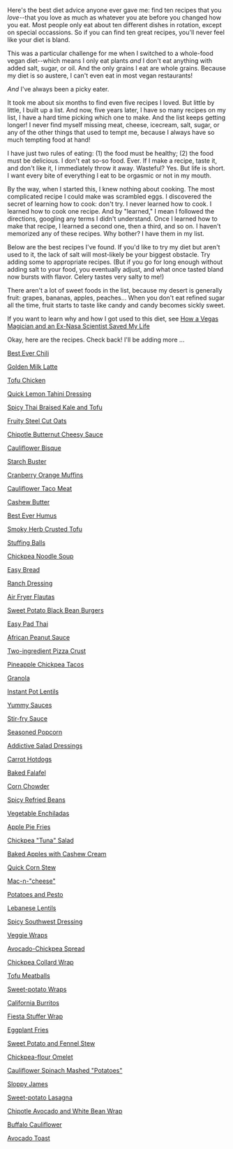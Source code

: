 Here's the best diet advice anyone ever gave me: find ten recipes that you *love*--that you love as much as whatever you ate before you changed how you eat. Most people only eat about ten different dishes in rotation, except on special occassions. So if you can find ten great recipes, you'll never feel like your diet is bland.

This was a particular challenge for me when I switched to a whole-food vegan diet--which means I only eat plants *and* I don't eat anything with added salt, sugar, or oil. And the only grains I eat are whole grains. Because my diet is so austere, I can't even eat in most vegan restaurants! 

*And* I've always been a picky eater. 

It took me about six months to find even five recipes I loved. But little by little, I built up a list. And now, five years later, I have so many recipes on my list, I have a hard time picking which one to make. And the list keeps getting longer! I never find myself missing meat, cheese, icecream, salt, sugar, or any of the other things that used to tempt me, because I always have so much tempting food at hand! 

I have just two rules of eating: (1) the food must be healthy; (2) the food must be delicious. I don't eat so-so food. Ever. If I make a recipe, taste it, and don't like it, I immediately throw it away. Wasteful? Yes. But life is short. I want every bite of everything I eat to be orgasmic or not in my mouth. 

By the way, when I started this, I knew nothing about cooking. The most complicated recipe I could make was scrambled eggs. I discovered the secret of learning how to cook: don't try. I never learned how to cook. I learned how to cook one recipe. And by "learned," I mean I followed the directions, googling any terms I didn't understand. Once I learned how to make that recipe, I learned a second one, then a third, and so on. I haven't memorized any of these recipes. Why bother? I have them in my list.

Below are the best recipes I've found. If you'd like to try my diet but aren't used to it, the lack of salt will most-likely be your biggest obstacle. Try adding some to appropriate recipes. (But if you go for long enough without adding salt to your food, you eventually adjust, and what once tasted bland now bursts with flavor. Celery tastes very salty to me!)

There aren't a lot of sweet foods in the list, because my desert is generally fruit: grapes, bananas, apples, peaches... When you don't eat refined sugar all the time, fruit starts to taste like candy and candy becomes sickly sweet.

If you want to learn why and how I got used to this diet, see [How a Vegas Magician and an Ex-Nasa Scientist Saved My Life](https://www.quora.com/q/vbajaohautkoraiz/how-a-vegas-magician-and-an-ex-nasa-scientist-saved-my-life)

Okay, here are the recipes. Check back! I'll be adding more ...

[Best Ever Chili](best-ever-chili.md)

[Golden Milk Latte](golden-milk-latte.md)

[Tofu Chicken](tofu-chicken.md)

[Quick Lemon Tahini Dressing](quick-lemon-tahini-dressing.md)

[Spicy Thai Braised Kale and Tofu](spicy-thai-braised-kale-and-tofu.md)

[Fruity Steel Cut Oats](fruity-steel-cut-oatmeal.md)

[Chipotle Butternut Cheesy Sauce](chipotle-butternet-cheesy-sauce.md)

[Cauliflower Bisque](cauliflower-bisque.md)

[Starch Buster](starch-buster.md)

[Cranberry Orange Muffins](cranberry-orange-muffins.md)

[Cauliflower Taco Meat](cauliflower-taco-meat.md)

[Cashew Butter](cashew-butter.md)

[Best Ever Humus](best-ever-humus.md)

[Smoky Herb Crusted Tofu](smoky-herb-crusted-tofu.md)

[Stuffing Balls](stuffing-balls.md)

[Chickpea Noodle Soup](chickpea-noodle-soup.md)

[Easy Bread](easy-bread.md)

[Ranch Dressing](ranch-dressing.md)

[Air Fryer Flautas](air-fryer-flautas.md)

[Sweet Potato Black Bean Burgers](sweet-potato-black-bean-burgers.md)

[Easy Pad Thai](easy-pad-thai.md)

[African Peanut Sauce](african-peanut-sauce.md)

[Two-ingredient Pizza Crust](two-ingredient-pizza-crust.md)

[Pineapple Chickpea Tacos](pineapple-chickpea-tacos.md)

[Granola](granola.md)

[Instant Pot Lentils](instant-pot-lentils.md)

[Yummy Sauces](yummy-sauces.md)

[Stir-fry Sauce](stir-fry-sauce.md)

[Seasoned Popcorn](seasoned-popcorn.md)

[Addictive Salad Dressings](addictive-salad-dressings.md)

[Carrot Hotdogs](carrot-hotdogs.md)

[Baked Falafel](baked-falafel.md)

[Corn Chowder](corn-chowder.md)

[Spicy Refried Beans](spicy-refried-beans.md)

[Vegetable Enchiladas](vegetable-enchiladas.md)

[Apple Pie Fries](apple-pie-fries.md)

[Chickpea "Tuna" Salad](chickpea-tuna-salad.md)

[Baked Apples with Cashew Cream](baked-apples-with-cashew-cream.md)

[Quick Corn Stew](quick-corn-stew.md)

[Mac-n-"cheese"](mac-n-cheese.md)

[Potatoes and Pesto](potatoes-and-pesto.md)

[Lebanese Lentils](lebanese-lentils.md)

[Spicy Southwest Dressing](spicy-southwest-dressing.md)

[Veggie Wraps](veggie-wraps.md)

[Avocado-Chickpea Spread](avocado-chickpea-spread.md)

[Chickpea Collard Wrap](chickpea-collard-wrap.md)

[Tofu Meatballs](tofu-meatballs.md)

[Sweet-potato Wraps](sweet-potato-wraps.md)

[California Burritos](california-burritos.md)

[Fiesta Stuffer Wrap](fiesta-stuffer-wrap.md)

[Eggplant Fries](eggplant-fries.md)

[Sweet Potato and Fennel Stew](sweet-potato-and-fennel-stew.md)

[Chickpea-flour Omelet](chickpea-flour-omelet.md)

[Cauliflower Spinach Mashed "Potatoes"](cauliflower-spinach-mashed-potatoes.md)

[Sloppy James](sloppy-james.md)

[Sweet-potato Lasagna](sweet-potato-lasagna.md)

[Chipotle Avocado and White Bean Wrap](chipotle-avocado-and-white-bean-wrap.md)

[Buffalo Cauliflower](buffalo-cauliflower.md)

[Avocado Toast](avocado-toast.md)
